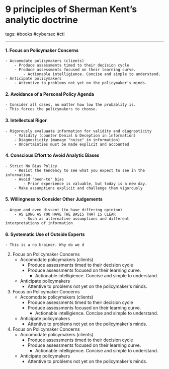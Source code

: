 # 9 principles of Sherman Kent’s analytic doctrine
tags: #books #cybersec #cti 

---

#### 1. Focus on Policymaker Concerns
	- Accomodate policymakers (clients)
		- Produce assessments timed to their decision cycle
		- Produce assessments focused on their learning curve.
			- Actionable intelligience. Concise and simple to understand.
	- Anticipate policymakers
		- Attentive to problems not yet on the policymaker's minds.
#### 2. Avoidance of a Personal Policy Agenda
	- Consider all cases, no matter how low the probablity is.
	- This forces the policymakers to choose.
#### 3. Intellectual Rigor
	- Rigorously evaluaate information for validity and diagnosticity
		- Validity (counter Denial & Deception in information)
		- Diagnosticity (manage "noise" in information)
		- Uncertainties must be made explicit and accounted
#### 4. Conscious Effort to Avoid Analytic Biases
	- Strict No Bias Policy
		- Resist the tendency to see what you expect to see in the information.
		- Avoid "been-to" bias
			- Prior experience is valuable, but today is a new day.
		- Make assumptions explicit and challenge them vigorously
#### 5. Willingness to Consider Other Judgements
	- Argue and even dissent (to have differing opinion)
		- AS LONG AS YOU HAVE THE BASIS THAT IS CLEAR
			- Such as alternative assumptions and different interpretations of information
#### 6. Systematic Use of Outside Experts
	- This is a no brainer. Why do we d
2. Focus on Policymaker Concerns
	- Accomodate policymakers (clients)
		- Produce assessments timed to their decision cycle
		- Produce assessments focused on their learning curve.
			- Actionable intelligience. Concise and simple to understand.
	- Anticipate policymakers
		- Attentive to problems not yet on the policymaker's minds.
3. Focus on Policymaker Concerns
	- Accomodate policymakers (clients)
		- Produce assessments timed to their decision cycle
		- Produce assessments focused on their learning curve.
			- Actionable intelligience. Concise and simple to understand.
	- Anticipate policymakers
		- Attentive to problems not yet on the policymaker's minds.
4. Focus on Policymaker Concerns
	- Accomodate policymakers (clients)
		- Produce assessments timed to their decision cycle
		- Produce assessments focused on their learning curve.
			- Actionable intelligience. Concise and simple to understand.
	- Anticipate policymakers
		- Attentive to problems not yet on the policymaker's minds.